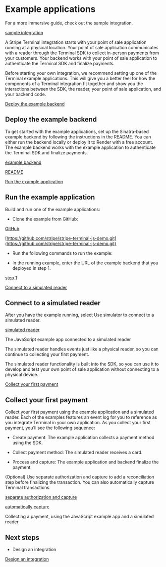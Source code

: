 # Example applications

For a more immersive guide, check out the sample integration.

[sample integration](/terminal/quickstart)

A Stripe Terminal integration starts with your point of sale application running at a physical location. Your point of sale application communicates with a reader through the Terminal SDK to collect in-person payments from your customers. Your backend works with your point of sale application to authenticate the Terminal SDK and finalize payments.

Before starting your own integration, we recommend setting up one of the Terminal example applications. This will give you a better feel for how the components of a Terminal integration fit together and show you the interactions between the SDK, the reader, your point of sale application, and your backend code.

[Deploy the example backend](#set-up-backend)

## Deploy the example backend

To get started with the example applications, set up the Sinatra-based example backend by following the instructions in the README. You can either run the backend locally or deploy it to Render with a free account. The example backend works with the example application to authenticate the Terminal SDK and finalize payments.

[example backend](https://github.com/stripe/example-terminal-backend)

[README](https://github.com/stripe/example-terminal-backend)

[Run the example application](#run-example-app)

## Run the example application

Build and run one of the example applications:

- Clone the example from GitHub:

[GitHub](https://github.com/stripe/stripe-terminal-js-demo)

[https://github.com/stripe/stripe-terminal-js-demo.git](https://github.com/stripe/stripe-terminal-js-demo.git)

- Run the following commands to run the example:

- In the running example, enter the URL of the example backend that you deployed in step 1.

[step 1](#set-up-backend)

[Connect to a simulated reader](#connect-simulated-reader)

## Connect to a simulated reader

After you have the example running, select Use simulator to connect to a simulated reader.

[simulated reader](/terminal/references/testing#simulated-reader)

The JavaScript example app connected to a simulated reader

The simulated reader handles events just like a physical reader, so you can continue to collecting your first payment.

The simulated reader functionality is built into the SDK, so you can use it to develop and test your own point of sale application without connecting to a physical device.

[Collect your first payment](#collect-payment)

## Collect your first payment

Collect your first payment using the example application and a simulated reader. Each of the examples features an event log for you to reference as you integrate Terminal in your own application. As you collect your first payment, you’ll see the following sequence:

- Create payment: The example application collects a payment method using the SDK.

- Collect payment method: The simulated reader receives a card.

- Process and capture: The example application and backend finalize the payment.

(Optional) Use separate authorization and capture to add a reconciliation step before finalizing the transaction. You can also automatically capture Terminal transactions.

[separate authorization and capture](/payments/place-a-hold-on-a-payment-method)

[automatically capture](/api/payment_intents/create#create_payment_intent-capture_method)

Collecting a payment, using the JavaScript example app and a simulated reader

## Next steps

- Design an integration

[Design an integration](/terminal/designing-integration)
